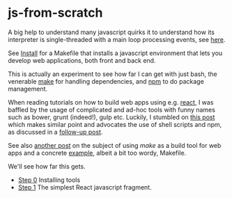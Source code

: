 # js-from-scratch

A big help to understand many javascript quirks it to understand how its
interpreter is single-threaded with a main loop processing events, see
[here](https://developer.mozilla.org/en/docs/Web/JavaScript/EventLoop).

See [Install](./Install) for a Makefile that installs a javascript environment
that lets you develop web applications, both front and back end.

This is actually an experiment to see how far I can get with just bash, the venerable
[make](https://www.gnu.org/software/make/manual/make.html) for handling dependencies, and
[npm](https://www.npmjs.com/) to do package management. 

When reading tutorials on how to build web
apps using e.g. [react](https://facebook.github.io/react/index.html), I was baffled by the usage of
complicated and ad-hoc tools with funny names such as bower, grunt (indeed!), gulp etc. Luckily, I
stumbled on [this post](http://blog.keithcirkel.co.uk/why-we-should-stop-using-grunt/) which makes
similar point and advocates the use of shell scripts and npm, as discussed in a 
[follow-up post](http://blog.keithcirkel.co.uk/how-to-use-npm-as-a-build-tool/).

See also [another post](https://blog.jcoglan.com/2014/02/05/building-javascript-projects-with-make/)
on the subject of using *make* as a build tool for web apps and a concrete [example](https://gist.github.com/jaz303/11098123), albeit a bit too wordy, Makefile.

We'll see how far this gets.

- [Step 0](./Install) Installing tools
- [Step 1](./01-hello-world) The simplest React javascript fragment.

